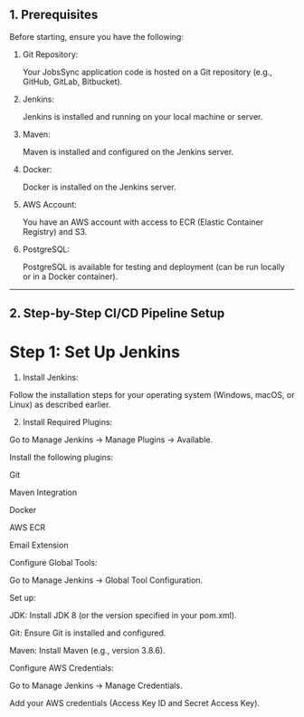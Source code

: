 ## 1. Prerequisites
Before starting, ensure you have the following:

1. Git Repository:

    Your JobsSync application code is hosted on a Git repository (e.g., GitHub, GitLab, Bitbucket).

2. Jenkins:

    Jenkins is installed and running on your local machine or server.

3. Maven:

    Maven is installed and configured on the Jenkins server.

4. Docker:

    Docker is installed on the Jenkins server.

5. AWS Account:

    You have an AWS account with access to ECR (Elastic Container Registry) and S3.

6. PostgreSQL:

    PostgreSQL is available for testing and deployment (can be run locally or in a Docker container).<br>

_________________________________________________________________________________________________________________________________

## 2. Step-by-Step CI/CD Pipeline Setup
# Step 1: Set Up Jenkins

1. Install Jenkins:

Follow the installation steps for your operating system (Windows, macOS, or Linux) as described earlier.

2. Install Required Plugins:

Go to Manage Jenkins → Manage Plugins → Available.

Install the following plugins:

Git

Maven Integration

Docker

AWS ECR

Email Extension

Configure Global Tools:

Go to Manage Jenkins → Global Tool Configuration.

Set up:

JDK: Install JDK 8 (or the version specified in your pom.xml).

Git: Ensure Git is installed and configured.

Maven: Install Maven (e.g., version 3.8.6).

Configure AWS Credentials:

Go to Manage Jenkins → Manage Credentials.

Add your AWS credentials (Access Key ID and Secret Access Key).